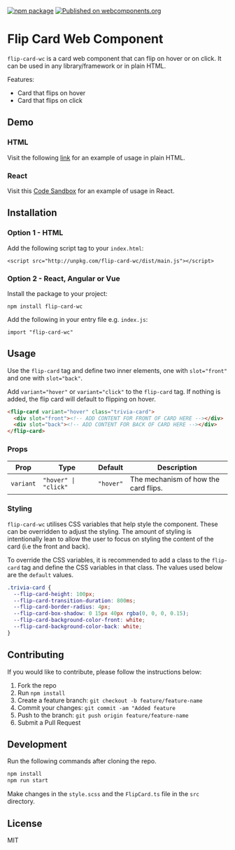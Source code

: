 [![npm package](https://img.shields.io/npm/v/flip-card-wc.svg)](https://www.npmjs.com/package/flip-card-wc)
[![Published on webcomponents.org](https://img.shields.io/badge/webcomponents.org-published-blue.svg)](https://www.webcomponents.org/element/flip-card-wc)

# Flip Card Web Component

`flip-card-wc` is a card web component that can flip on hover or on click. It can be used in any library/framework
or in plain HTML.

Features:

- Card that flips on hover
- Card that flips on click

## Demo

### HTML

Visit the following [link](https://flip-card-wc.netlify.app/) for an example of usage in plain HTML.

### React

Visit this [Code Sandbox](https://codesandbox.io/s/flip-card-wc-5i248) for an example of usage in React.

## Installation

### Option 1 - HTML

Add the following script tag to your `index.html`:

```
<script src="http://unpkg.com/flip-card-wc/dist/main.js"></script>
```

### Option 2 - React, Angular or Vue

Install the package to your project:

```
npm install flip-card-wc
```

Add the following in your entry file e.g. `index.js`:

```
import "flip-card-wc"
```

## Usage

Use the `flip-card` tag and define two inner elements, one with `slot="front"` and one with `slot="back"`.

Add `variant="hover"` or `variant="click"` to the `flip-card` tag. If nothing is added, the flip card will default to flipping on hover.

```html
<flip-card variant="hover" class="trivia-card">
  <div slot="front"><!-- ADD CONTENT FOR FRONT OF CARD HERE --></div>
  <div slot="back"><!-- ADD CONTENT FOR BACK OF CARD HERE --></div>
</flip-card>
```

### Props

| Prop      | Type                 | Default   | Description                          |
| --------- | -------------------- | --------- | ------------------------------------ |
| `variant` | `"hover" \| "click"` | `"hover"` | The mechanism of how the card flips. |

### Styling

`flip-card-wc` utilises CSS variables that help style the component. These can be overridden to adjust the styling. The amount of styling is intentionally lean to allow the user to focus on styling the content of the card (i.e the front and back).

To override the CSS variables, it is recommended to add a class to the `flip-card` tag and define the CSS variables in that class. The values used below are the `default` values.

```css
.trivia-card {
  --flip-card-height: 100px;
  --flip-card-transition-duration: 800ms;
  --flip-card-border-radius: 4px;
  --flip-card-box-shadow: 0 15px 40px rgba(0, 0, 0, 0.15);
  --flip-card-background-color-front: white;
  --flip-card-background-color-back: white;
}
```

## Contributing

If you would like to contribute, please follow the instructions below:

1. Fork the repo
2. Run `npm install`
3. Create a feature branch: `git checkout -b feature/feature-name`
4. Commit your changes: `git commit -am "Added feature`
5. Push to the branch: `git push origin feature/feature-name`
6. Submit a Pull Request

## Development

Run the following commands after cloning the repo.

```sh
npm install
npm run start
```

Make changes in the `style.scss` and the `FlipCard.ts` file in the `src` directory.

## License

MIT
